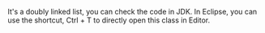 It's a doubly linked list, you can check the code in JDK. In Eclipse,
you can use the shortcut, Ctrl + T to directly open this class in
Editor.